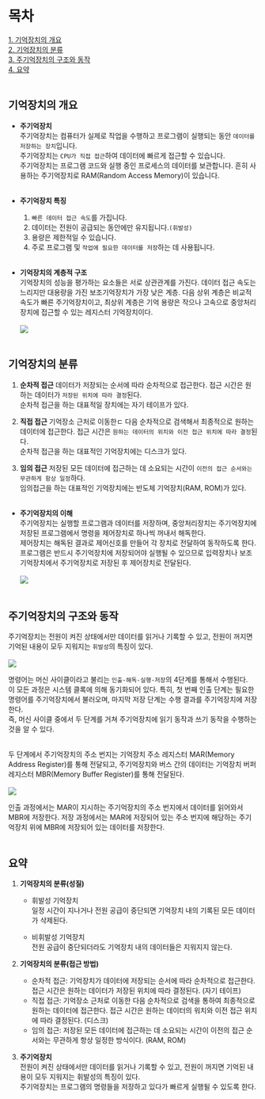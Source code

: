 # 목차 
[1. 기억장치의 개요](#기억장치의-개요) <br>
[2. 기억장치의 분류](#기억장치의-분류) <br>
[3. 주기억장치의 구조와 동작](#주기억장치의-구조와-동작) <br>
[4. 요약](#요약) <br><br>


## 기억장치의 개요
- **주기억장치** <br>
주기억장치는 컴퓨터가 실제로 작업을 수행하고 프로그램이 실행되는 동안 `데이터를 저장하는 장치`입니다. <br>
주기억장치는 `CPU가 직접 접근`하여 데이터에 빠르게 접근할 수 있습니다. <br>
주기억장치는 프로그램 코드와 실행 중인 프로세스의 데이터를 보관합니다. 흔히 사용하는 주기억장치로 RAM(Random Access Memory)이 있습니다. <br><br>

- **주기억장치 특징** <br>
  1. `빠른 데이터 접근 속도`를 가집니다. <br>
  2. 데이터는 전원이 공급되는 동안에만 유지됩니다.`(휘발성)` <br>
  3. 용량은 제한적일 수 있습니다. <br>
  4. 주로 프로그램 및 `작업에 필요한 데이터를 저장`하는 데 사용됩니다. <br><br>

- **기억장치의 계층적 구조** <br>
기억장치의 성능을 평가하는 요소들은 서로 상관관계를 가진다. 데이터 접근 속도는 느리지만 대용량을 가진 보조기억장치가 가장 낮은 계층. 다음 상위 계층은 비교적 속도가 빠른 주기억장치이고, 최상위 계층은 기억 용량은 작으나 고속으로 중앙처리장치에 접근할 수 있는 레지스터 기억장치이다. <br><br>
<img src="https://github.com/z-wook/z-wook/assets/101041221/190a7ceb-1d84-4b6e-ad93-dc694b2c4d3f"> <br><br>

## 기억장치의 분류
1. **순차적 접근**
   데이터가 저장되는 순서에 따라 순차적으로 접근한다. 접근 시간은 원하는 데이터가 `저장된 위치에 따라 결정`된다. <br>
   순차적 접근을 하는 대표적일 장치에는 자기 테이프가 있다. <br>

1. **직접 접근**
   기억장소 근처로 이동한ㄷ 다음 순차적으로 검색해서 최종적으로 원하는 데이터에 접근한다. 접근 시간은 `원하는 데이터의 위치와 이전 접근 위치에 따라 결정`된다. <br>
   순차적 접근을 하는 대표적인 기억장치에는 디스크가 있다. <br>

2. **임의 접근**
   저장된 모든 데이터에 접근하는 데 소요되는 시간이 `이전의 접근 순서와는 무관하게 항상 일정`하다. <br>
   임의접근을 하는 대표적인 기억장치에는 반도체 기억장치(RAM, ROM)가 있다. <br><br>

- **주기억장치의 이해** <br>
주기억장치는 실행할 프로그램과 데이터를 저장하며, 중앙처리장치는 주기억장치에 저장된 프로그램에서 명령을 제어장치로 하나씩 꺼내서 해독한다. <br>
제어장치는 해독된 결과로 제어신호를 만들어 각 장치로 전달하여 동작하도록 한다. <br>
프로그램은 반드시 주기억장치에 저장되어야 실행될 수 있으므로 입력장치나 보조기억장치에서 주기억장치로 저장된 후 제어장치로 전달된다. <br><br>
<img src="https://github.com/z-wook/z-wook/assets/101041221/fb35e639-d318-4da4-99a0-a1d187770989"> <br><br>

## 주기억장치의 구조와 동작
주기억장치는 전원이 켜진 상태에서만 데이터를 읽거나 기록할 수 있고, 전원이 꺼지면 기억된 내용이 모두 지워지는 `휘발성`의 특징이 있다. <br><br>
<img src="https://github.com/z-wook/z-wook/assets/101041221/a2556184-6c09-42cb-8694-85390147163f"> <br>

명령어는 머신 사이클이라고 불리는 `인출-해독-실행-저장`의 4단계를 통해서 수행된다. <br>
이 모든 과정은 시스템 클록에 의해 동기화되어 있다. 특히, 첫 번째 인출 단계는 필요한 명령어를 주기억장치에서 불러오며, 마지막 저장 단계는 수행 결과를 주기억장치에 저장한다. <br>
즉, 머신 사이클 중에서 두 단계를 거쳐 주기억장치에 읽기 동작과 쓰기 동작을 수행하는 것을 알 수 있다. <br><br>

두 단계에서 주기억장치의 주소 번지는 기억장치 주소 레지스터 MAR(Memory Address Register)를 통해 전달되고, 주기억장치와 버스 간의 데이터는 기억장치 버퍼 레지스터 MBR(Memory Buffer Register)를 통해 전달된다. <br><br>
<img src="https://github.com/z-wook/z-wook/assets/101041221/e2510bd6-45cd-47da-bc02-4b0e08f83620"> <br>

인출 과정에서는 MAR이 지시하는 주기억장치의 주소 번지에서 데이터를 읽어와서 MBR에 저장한다. 저장 과정에서는 MAR에 저장되어 있는 주소 번지에 해당하는 주기억장치 위에 MBR에 저장되어 있는 데이터를 저장한다. <br><br>

## 요약
1. **기억장치의 분류(성질)** <br>
   - 휘발성 기억장치 <br>
   일정 시간이 지나거나 전원 공급이 중단되면 기억장치 내의 기록된 모든 데이터가 삭제된다. <br>

   - 비휘발성 기억장치 <br>
   전원 공급이 중단되더라도 기억장치 내의 데이터들은 지워지지 않는다. <br>

2. **기억장치의 분류(접근 방법)** <br>
   - 순차적 접근: 기억장치가 데이터에 저장되는 순서에 따라 순차적으로 접근한다. 접근 시간은 원하는 데이터가 저장된 위치에 따라 결정된다. (자기 테이프) <br>
   - 직접 접근: 기억장소 근처로 이동한 다음 순차적으로 검색을 통하여 최종적으로 원하는 데이터에 접근한다. 접근 시간은 원하는 데이터의 워치와 이전 접근 위치에 따라 결정된다. (디스크) <br>
   - 임의 접근: 저장된 모든 데이터에 접근하는 데 소요되는 시간이 이전의 접근 순서와는 무관하게 항상 일정한 방식이다. (RAM, ROM) <br>

3. **주기억장치** <br>
전원이 켜진 상태에서만 데이터를 읽거나 기록할 수 있고, 전원이 꺼지면 기억된 내용이 모두 지워지는 휘발성의 특징이 있다. <br>
주기억장치는 프로그램의 명령들을 저장하고 있다가 빠르게 실행될 수 있도록 한다. <br>
